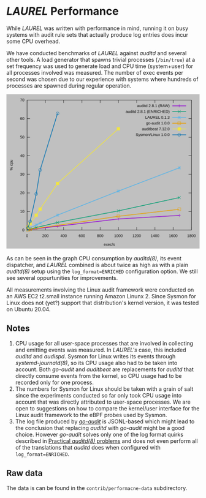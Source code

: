 # _LAUREL_ Performance

While _LAUREL_ was written with performance in mind, running it on busy systems with audit rule sets that actually produce log entries does incur some CPU overhead. 

We have conducted benchmarks of _LAUREL_ against _auditd_ and several other tools. A load generator that spawns trivial processes (`/bin/true`) at a set frequency was used to generate load and CPU time (system+user) for all processes involved was measured. The number of exec events per second was chosen due to our experience with systems where hundreds of processes are spawned during regular operation.

![CPU overhead under load](performance.svg)

As can be seen in the graph CPU consumption by _auditd(8)_, its event dispatcher, and _LAUREL_ combined is about twice as high as with a plain _auditd(8)_ setup using the `log_format=ENRICHED` configuration option. We still see several oppurtunities for improvements.

All measurements involving the Linux audit framework were conducted on an AWS EC2 t2.small instance running Amazon Linunx 2. Since Sysmon for Linux does not (yet?) support that distribution's kernel version, it was tested on Ubuntu 20.04.

## Notes

1. CPU usage for all user-space processes that are involved in collecting and emitting events was measured. In _LAUREL's_ case, this included _auditd_ and _audispd_. Sysmon for Linux writes its events through _systemd-journald(8)_, so its CPU usage also had to be taken into account. Both _go-audit_ and _auditbeat_ are replacements for _auditd_ that directly consume events from the kernel, so CPU usage had to be recorded only for one process.
2. The numbers for Sysmon for Linux should be taken with a grain of salt since the experiments conducted so far only took CPU usage into account that was directly attributed to user-space processes. We are open to suggestions on how to compare the kernel/user interface for the Linux audit framework to the eBPF probes used by Sysmon.
3. The log file produced by [_go-audit_](https://github.com/slackhq/go-audit) is JSONL-based which might lead to the conclusion that replacing  _auditd_ with _go-audit_ might be a good choice. However _go-audit_ solves only one of the log format quirks described in [Practical _auditd(8)_ problems](practical-auditd-problems.md)  and does not even perform all of the translations that _auditd_ does when configured with `log_format=ENRICHED`.

## Raw data

The data is can be found in the `contrib/performacne-data` subdirectory.


